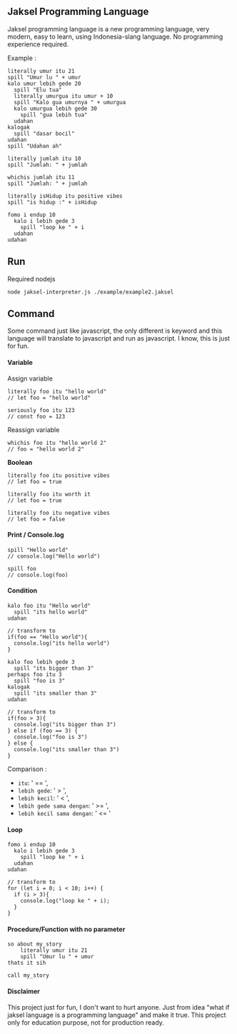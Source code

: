 ## Jaksel Programming Language

Jaksel programming language is a new programming language, very modern, easy to learn, using Indonesia-slang language. No programming experience required.

Example : 

```
literally umur itu 21
spill "Umur lu " + umur
kalo umur lebih gede 20
  spill "Elu tua"
  literally umurgua itu umur + 10
  spill "Kalo gua umurnya " + umurgua
  kalo umurgua lebih gede 30
    spill "gua lebih tua"
  udahan
kalogak
  spill "dasar bocil"
udahan
spill "Udahan ah"
```

```
literally jumlah itu 10
spill "Jumlah: " + jumlah

whichis jumlah itu 11
spill "Jumlah: " + jumlah

literally isHidup itu positive vibes
spill "is hidup :" + isHidup

fomo i endup 10
  kalo i lebih gede 3
    spill "loop ke " + i
  udahan
udahan
```

## Run

Required nodejs

```
node jaksel-interpreter.js ./example/example2.jaksel
```

## Command

Some command just like javascript, the only different is keyword and this language will translate to javascript and run as javascript. I know, this is just for fun.
#### Variable

Assign variable
```
literally foo itu "hello world"
// let foo = "hello world"

seriously foo itu 123
// const foo = 123
```

Reassign variable
```
whichis foo itu "hello world 2"
// foo = "hello world 2"
```

**Boolean**

```
literally foo itu positive vibes
// let foo = true

literally foo itu worth it
// let foo = true

literally foo itu negative vibes
// let foo = false
```

#### Print / Console.log
```
spill "Hello world"
// console.log("Hello world")

spill foo
// console.log(foo)
```


#### Condition

```
kalo foo itu "Hello world"
  spill "its hello world"
udahan

// transform to
if(foo == "Hello world"){
  console.log("its hello world")
}
```

```
kalo foo lebih gede 3
  spill "its bigger than 3"
perhaps foo itu 3
  spill "foo is 3"
kalogak
  spill "its smaller than 3"
udahan

// transform to
if(foo > 3){
  console.log("its bigger than 3")
} else if (foo == 3) {
  console.log("foo is 3")
} else {
  console.log("its smaller than 3")
}
```

Comparison : 
- `itu`: ' == ',
- `lebih gede`: ' > ',
- `lebih kecil`: ' < ',
- `lebih gede sama dengan`: ' >= ',
- `lebih kecil sama dengan`: ' <= '

#### Loop

```
fomo i endup 10
  kalo i lebih gede 3
    spill "loop ke " + i
  udahan
udahan

// transform to
for (let i = 0; i < 10; i++) {
  if (i > 3){
    console.log("loop ke " + i);
  }
}
```

#### Procedure/Function with no parameter
```
so about my_story
    literally umur itu 21
    spill "Umur lu " + umur
thats it sih

call my_story
```

#### Disclaimer

This project just for fun, I don't want to hurt anyone. Just from idea "what if jaksel language is a programming language" and make it true. This project only for education purpose, not for production ready.
